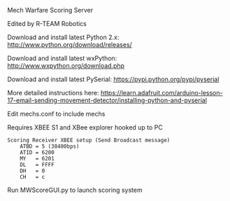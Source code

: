 Mech Warfare Scoring Server

Edited by R-TEAM Robotics

Download and install latest Python 2.x: http://www.python.org/download/releases/

Download and install latest wxPython: http://www.wxpython.org/download.php

Download and install latest PySerial: https://pypi.python.org/pypi/pyserial

More detailed instructions here: https://learn.adafruit.com/arduino-lesson-17-email-sending-movement-detector/installing-python-and-pyserial

Edit mechs.conf to include mechs

Requires XBEE S1 and XBee explorer hooked up to PC

    Scoring Receiver XBEE setup (Send Broadcast message)
        ATBD = 5 (38400bps)
        ATID = 6200
        MY   = 6201
        DL   = FFFF
        DH   = 0
        CH   = c

Run MWScoreGUI.py to launch scoring system
